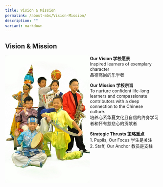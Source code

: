 ```yaml
---
title: Vision & Mission
permalink: /about-mbs/Vision-Mission/
description: ""
variant: markdown
---
```

## Vision &amp; Mission

<img style="width: 55%;" src="/images/Vision-Mission_456x687.jpeg" align="left"> 

**Our Vision 学校愿景**<br>
Inspired learners of exemplary character<br>
品德高尚的乐学者

**Our Mission 学校宗旨**<br>
To nurture confident life-long learners and compassionate contributors with a deep connection to the Chinese culture.<br>培养心系华夏文化且自信的终身学习者和怀有慈悲心的贡献者

**Strategic Thrusts 策略重点**
<br> 1. Pupils, Our Focus 学生是关注 
<br> 2. Staff, Our Anchor	 教员是支柱























































